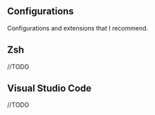 
## Configurations

Configurations and extensions that I recommend.

## Zsh

//TODO

## Visual Studio Code

//TODO
